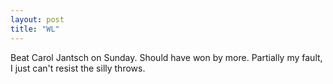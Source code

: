 ```yaml
---
layout: post
title: "WL"
---
```


Beat Carol Jantsch on Sunday. Should have won by more. Partially my fault, I just can&#39;t resist the silly throws.